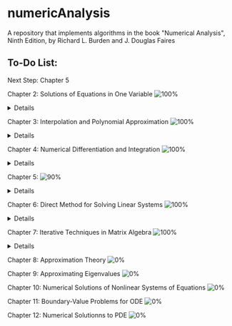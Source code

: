 # numericAnalysis
A repository that implements algorithms in the book "Numerical Analysis", Ninth Edition, by Richard L. Burden and J. Douglas Faires

## To-Do List:
Next Step: Chapter 5

Chapter 2: Solutions of Equations in One Variable ![100%](https://progress-bar.dev/100)
<details>
  <summary>Details</summary>
  
  - [x] Chapter 2.1 The Bisection Method
  - [x] Chapter 2.2 Fixed-Point Iteration
  - [x] Chapter 2.3 Newtons's Method and Its Extensions
  - [x] Chapter 2.4 Error Analysis for Iterative  Methods
    - [x] Modified Newton Method
  - [x] Chapter 2.5 Accelerating Convergence
    - [x] Aitken's $\Delta^2$ Method
  - [x] Chapter 2.6 Zeros of Polynomials and Muller's Method
    - [x] Horner's method incorperate with Newton's method to find the zeros of polynomial
</details>

Chapter 3: Interpolation and Polynomial Approximation ![100%](https://progress-bar.dev/100)
<details>
  <summary>Details</summary>
  
- [x] Chapter 3.1 Interpolation and the Lagrange Polynomial
- [x] Chapter 3.2 Data Approximation and Neville's Method
- [x] Chapter 3.3 Divided Differences
- [x] Chapter 3.4 Hermite Interpolation
- [x] Chapter 3.5 Cubic Spline Interpolation
</details>
      
Chapter 4: Numerical Differentiation and Integration ![100%](https://progress-bar.dev/100)
<details>
  <summary>Details</summary>
  
  - [x] Chapter 4.1 Numerical Differentiation
  - [x] Chapter 4.2 Richardson's Extrapolation
    - [x] Implement Richardson's Extrapolation algorithm for even order of $h$
  - [x] Chapter 4.3 Elements of Numerical Integration
    - [x] Newton-Cotes Formula 
  - [x] Chapter 4.4 Composite Numerical Integration
    - [x] Visualization
    - [x] General Composite Integral Algorithm
  - [x] Chapter 4.5 Romberg Integration
  - [x] Chapter 4.6 Adaptive Quadrature Methods
    - [x] Adaptive Trapezoidal rule
    - [x] Adaptive Closed Newton-Cotes
  - [x] Chapter 4.7 Gaussian Quadrature
    - [x] Gaussian-Legendre Quadrature
  - [x] Chapter 4.8 Multiple Integrals
    - [x] Double and Triple Closed Newton-Cotes
</details>

Chapter 5: ![90%](https://progress-bar.dev/90)
<details>
  <summary>Details</summary>
  
  - [x] Chapter 5.2 Euler's Method
  - [x] Chapter 5.3 Higher-Order Taylor Methods
    - [x] Taylor's method 
  - [x] Chapter 5.4 Runge-Kutta Methods
    - [x] More in detail about _Runge-Kutta Methods_
  - [x] Chapter 5.5 Error Control and the Runge-Kutta-Fehlberg Method
    - [x] Implement Generalized Runge-Kutta Embedded 
  - [x] Chapter 5.6 Multistep Method
    - [x] Generalized Adams-Bashforth Algorithm
    - [x] Milne-Simpson Predictor-Corrector 
    - [x] Generalized Predictor-Corrector Using Newton-Cotes Formulae
  - [x] Chapter 5.7 Variable Step-Size Multistep Method
    - [x] Generalized Variable Step-Size MultiStep Method
  - [ ] Chapter 5.8 Extrapolation
  - [x] Chapter 5.9 Higher-Order Equations and Systems of Differential Equations
  - [x] Chapter 5.11 Stiff Differential Equations
</details>

Chapter 6: Direct Method for Solving Linear Systems ![100%](https://progress-bar.dev/100)
<details>
  <summary>Details</summary>

  - [x] Chapter 6.1 Linear Systems of Equations
  - [x] Chapter 6.3 Linear Algebra and Matrix Inversion
    - [x] Algorithm to find the inverse of the matrix
  - [x] Chapter 6.4 The Determinant of a Matrix 
    - [x] Compute determinant using Gaussian Elimination
  - [x] Chapter 6.5 Matrix Factorization
    - [x] _PLU_ Decomposition
  - [x] Chapter 6.6 Special Types of Matrices
  - [x] _PLDL'_ Decomposition (Refer to the book _Matrix Computation_) 
  - [x] Remaining algorithm that solves tridiagonal linear system
</details>

Chapter 7: Iterative Techniques in Matrix Algebra ![100%](https://progress-bar.dev/100)
<details>
  <summary>Details</summary>
  
  - [x] Chapter 7.3 The Jacobi and Gauss-Siedel Iterative Techniques
  - [x] Chapter 7.4 Relaxation Techniques for Solving Linear Systems 
  - [x] Chaoter 7.6 The Conjugate Gradient Method
    - [x] Conjugate Gradient Method
    - [x] Biconjugate Gradient Method
    - [x] Biconjuagte Gradient Stabilized Method 
    - [x] Minimal Residual Method
    - [ ] Generalized Minimal Residual Method
</details>

Chapter 8: Approximation Theory ![0%](https://progress-bar.dev/0)

Chapter 9: Approximating Eigenvalues ![0%](https://progress-bar.dev/0)

Chapter 10: Numerical Solutions of Nonlinear Systems of Equations ![0%](https://progress-bar.dev/0)

Chapter 11: Boundary-Value Problems for ODE ![0%](https://progress-bar.dev/0)

Chapter 12: Numerical Solutionns to PDE ![0%](https://progress-bar.dev/0)
